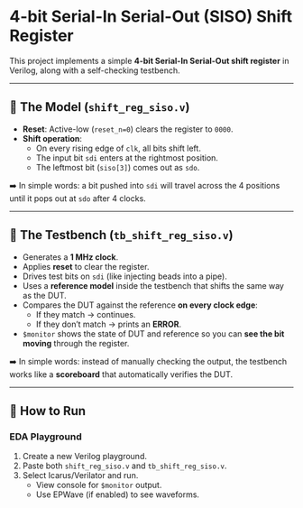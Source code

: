 # 4-bit Serial-In Serial-Out (SISO) Shift Register

This project implements a simple **4-bit Serial-In Serial-Out shift register** in Verilog, along with a self-checking testbench.

---

## 🔹 The Model (`shift_reg_siso.v`)

- **Reset**: Active-low (`reset_n=0`) clears the register to `0000`.
- **Shift operation**:  
  - On every rising edge of `clk`, all bits shift left.  
  - The input bit `sdi` enters at the rightmost position.  
  - The leftmost bit (`siso[3]`) comes out as `sdo`.

➡️ In simple words: a bit pushed into `sdi` will travel across the 4 positions until it pops out at `sdo` after 4 clocks.

---

## 🔹 The Testbench (`tb_shift_reg_siso.v`)

- Generates a **1 MHz clock**.
- Applies **reset** to clear the register.
- Drives test bits on `sdi` (like injecting beads into a pipe).
- Uses a **reference model** inside the testbench that shifts the same way as the DUT.
- Compares the DUT against the reference **on every clock edge**:
  - If they match → continues.
  - If they don’t match → prints an **ERROR**.
- `$monitor` shows the state of DUT and reference so you can **see the bit moving** through the register.

➡️ In simple words: instead of manually checking the output, the testbench works like a **scoreboard** that automatically verifies the DUT.

---

## 🔹 How to Run

### EDA Playground
1. Create a new Verilog playground.
2. Paste both `shift_reg_siso.v` and `tb_shift_reg_siso.v`.
3. Select Icarus/Verilator and run.  
   - View console for `$monitor` output.  
   - Use EPWave (if enabled) to see waveforms.

